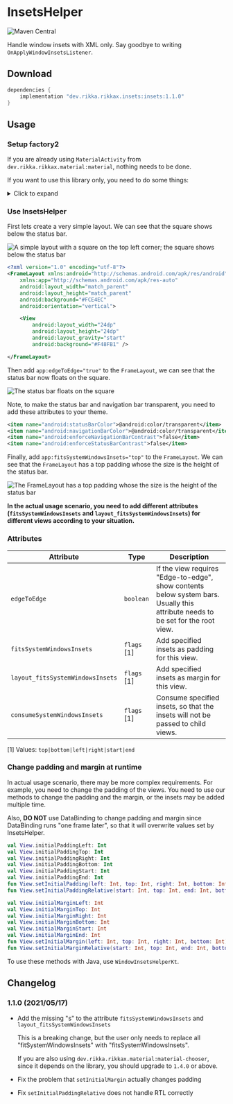 # InsetsHelper

![Maven Central](https://img.shields.io/maven-central/v/dev.rikka.rikkax.insets/insets)

Handle window insets with XML only. Say goodbye to writing `OnApplyWindowInsetsListener`.

## Download

```groovy
dependencies {
    implementation "dev.rikka.rikkax.insets:insets:1.1.0"
}
```

## Usage

### Setup factory2

If you are already using `MaterialActivity` from `dev.rikka.rikkax.material:material`, nothing needs to be done.

If you want to use this library only, you need to do some things:

<details>
  <summary>Click to expand</summary>

This library requires custom attributes for all views, including framework views, a special `LayoutInflater.Factory2` is required. We have a library `dev.rikka.rikkax.layoutinflater:layoutinflater` ([learn more](https://github.com/RikkaApps/RikkaX/tree/master/layoutinflater)).

An example implementation:

```kotlin
open class MyViewInflater(delegate: AppCompatDelegate) : LayoutInflaterFactory(delegate) {

    override fun onViewCreated(view: View, parent: View?, name: String, context: Context, attrs: AttributeSet) {
        WindowInsetsHelper.attach(view, attrs)
    }
}

// call in Activity#onCreate
layoutInflater.factory2 = MyViewInflater(delegate)
```
</details>

### Use InsetsHelper

First lets create a very simple layout. We can see that the square shows below the status bar.

![A simple layout with a square on the top left corner; the square shows below the status bar](assets/01.png)

```xml
<?xml version="1.0" encoding="utf-8"?>
<FrameLayout xmlns:android="http://schemas.android.com/apk/res/android"
    xmlns:app="http://schemas.android.com/apk/res-auto"
    android:layout_width="match_parent"
    android:layout_height="match_parent"
    android:background="#FCE4EC"
    android:orientation="vertical">

    <View
        android:layout_width="24dp"
        android:layout_height="24dp"
        android:layout_gravity="start"
        android:background="#F48FB1" />

</FrameLayout>
```

Then add `app:edgeToEdge="true"` to the `FrameLayout`, we can see that the status bar now floats on the square.

![The status bar floats on the square](assets/02.png)

Note, to make the status bar and navigation bar transparent, you need to add these attributes to your theme.

```xml
<item name="android:statusBarColor">@android:color/transparent</item>
<item name="android:navigationBarColor">@android:color/transparent</item>
<item name="android:enforceNavigationBarContrast">false</item>
<item name="android:enforceStatusBarContrast">false</item>
```

Finally, add `app:fitsSystemWindowsInsets="top"` to the `FrameLayout`. We can see that the `FrameLayout` has a top padding whose the size is the height of the status bar.

![The FrameLayout has a top padding whose the size is the height of the status bar](assets/03.png)

**In the actual usage scenario, you need to add different attributes (`fitsSystemWindowsInsets` and `layout_fitsSystemWindowsInsets`) for different views according to your situation.**

### Attributes

Attribute                 | Type                                      | Description
--------------------------|-------------------------------------------|--------------------------------------------------------------------------------------------------------------------------------
`edgeToEdge`              | `boolean`                                 | If the view requires "Edge-to-edge", show contents below system bars. Usually this attribute needs to be set for the root view.
`fitsSystemWindowsInsets` | `flags` [1] | Add specified insets as padding for this view.
`layout_fitsSystemWindowsInsets` | `flags` [1] | Add specified insets as margin for this view.
`consumeSystemWindowsInsets` | `flags` [1] | Consume specified insets, so that the insets will not be passed to child views.

[1] Values: `top|bottom|left|right|start|end`

### Change padding and margin at runtime

In actual usage scenario, there may be more complex requirements. For example, you need to change the padding of the views. You need to use our methods to change the padding and the margin, or the insets may be added multiple time.

Also, **DO NOT** use DataBinding to change padding and margin since DataBinding runs "one frame later", so that it will overwrite values set by InsetsHelper.

```kotlin
val View.initialPaddingLeft: Int
val View.initialPaddingTop: Int
val View.initialPaddingRight: Int
val View.initialPaddingBottom: Int
val View.initialPaddingStart: Int
val View.initialPaddingEnd: Int
fun View.setInitialPadding(left: Int, top: Int, right: Int, bottom: Int)
fun View.setInitialPaddingRelative(start: Int, top: Int, end: Int, bottom: Int)

val View.initialMarginLeft: Int
val View.initialMarginTop: Int
val View.initialMarginRight: Int
val View.initialMarginBottom: Int
val View.initialMarginStart: Int
val View.initialMarginEnd: Int
fun View.setInitialMargin(left: Int, top: Int, right: Int, bottom: Int)
fun View.setInitialMarginRelative(start: Int, top: Int, end: Int, bottom: Int)
```

To use these methods with Java, use `WindowInsetsHelperKt`.

## Changelog

### 1.1.0 (2021/05/17)

* Add the missing "s" to the attribute `fitsSystemWindowsInsets` and `layout_fitsSystemWindowsInsets`

  This is a breaking change, but the user only needs to replace all "fitSystemWindowsInsets" with "fitsSystemWindowsInsets".

  If you are also using `dev.rikka.rikkax.material:material-chooser`, since it depends on the library, you should upgrade to `1.4.0` or above.

* Fix the problem that `setInitialMargin` actually changes padding
* Fix `setInitialPaddingRelative` does not handle RTL correctly
